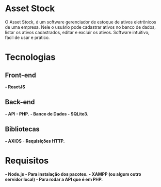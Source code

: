 # Asset Stock

O Asset Stock, é um software gerenciador de estoque de ativos eletrônicos de uma empresa.
Nele o usuário pode cadastrar ativos no banco de dados, listar os ativos cadastrados, editar e excluir os ativos.
Software intuitivo, fácil de usar e prático.

# Tecnologias

## Front-end

**- ReactJS**

## Back-end

**- API - PHP.**
**- Banco de Dados - SQLite3.**

## Bibliotecas

**- AXIOS - Requisições HTTP.**

# Requisitos

**- Node.js - Para instalação dos pacotes.**
**- XAMPP (ou algum outro servidor local) - Para rodar a API que é em PHP.**
